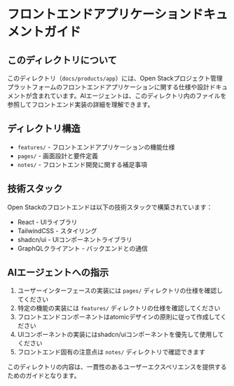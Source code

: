 # フロントエンドアプリケーションドキュメントガイド

## このディレクトリについて

このディレクトリ（`docs/products/app`）には、Open Stackプロジェクト管理プラットフォームのフロントエンドアプリケーションに関する仕様や設計ドキュメントが含まれています。AIエージェントは、このディレクトリ内のファイルを参照してフロントエンド実装の詳細を理解できます。

## ディレクトリ構造

- `features/` - フロントエンドアプリケーションの機能仕様
- `pages/` - 画面設計と要件定義
- `notes/` - フロントエンド開発に関する補足事項

## 技術スタック

Open Stackのフロントエンドは以下の技術スタックで構築されています：

- React - UIライブラリ
- TailwindCSS - スタイリング
- shadcn/ui - UIコンポーネントライブラリ
- GraphQLクライアント - バックエンドとの通信

## AIエージェントへの指示

1. ユーザーインターフェースの実装には `pages/` ディレクトリの仕様を確認してください
2. 特定の機能の実装には `features/` ディレクトリの仕様を確認してください
3. フロントエンドコンポーネントはatomicデザインの原則に従って作成してください
4. UIコンポーネントの実装にはshadcn/uiコンポーネントを優先して使用してください
5. フロントエンド固有の注意点は `notes/` ディレクトリで確認できます

このディレクトリの内容は、一貫性のあるユーザーエクスペリエンスを提供するためのガイドとなります。